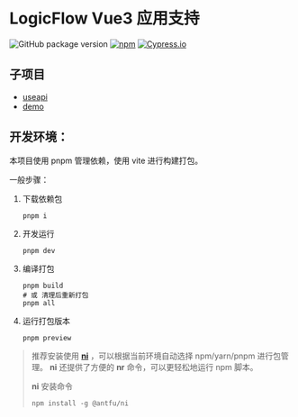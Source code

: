 # LogicFlow Vue3 应用支持

![GitHub package version](https://img.shields.io/github/package-json/v/han-feng/logicflow-vue?filename=packages%2Fuseapi%2Fpackage.json)
[![npm](https://img.shields.io/npm/v/logicflow-useapi.svg)](https://npm.im/logicflow-useapi)
[![Cypress.io](https://img.shields.io/badge/tested%20with-Cypress-04C38E.svg)](https://www.cypress.io/)

## 子项目
* [useapi](./packages/useapi/README.md)
* [demo](./packages/demo/README.md)

## 开发环境：
本项目使用 pnpm 管理依赖，使用 vite 进行构建打包。

一般步骤：

1. 下载依赖包

   ``` shell
   pnpm i
   ```

2. 开发运行

   ``` shell
   pnpm dev
   ```

3. 编译打包

   ``` shell
   pnpm build
   # 或 清理后重新打包
   pnpm all
   ```

4. 运行打包版本

   ``` shell
   pnpm preview
   ```


> 推荐安装使用 [**ni**](https://github.com/antfu/ni) ，可以根据当前环境自动选择 npm/yarn/pnpm 进行包管理。 **ni** 还提供了方便的 **nr** 命令，可以更轻松地运行 npm 脚本。
>
> **ni** 安装命令
>   ```shell
>   npm install -g @antfu/ni
>   ```
>
